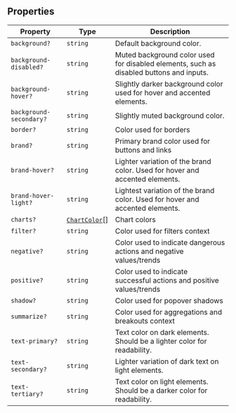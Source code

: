 ## Properties

| Property                                                  | Type                                     | Description                                                                             |
| --------------------------------------------------------- | ---------------------------------------- | --------------------------------------------------------------------------------------- |
| <a id="background"></a> `background?`                     | `string`                                 | Default background color.                                                               |
| <a id="background-disabled"></a> `background-disabled?`   | `string`                                 | Muted background color used for disabled elements, such as disabled buttons and inputs. |
| <a id="background-hover"></a> `background-hover?`         | `string`                                 | Slightly darker background color used for hover and accented elements.                  |
| <a id="background-secondary"></a> `background-secondary?` | `string`                                 | Slightly muted background color.                                                        |
| <a id="border"></a> `border?`                             | `string`                                 | Color used for borders                                                                  |
| <a id="brand"></a> `brand?`                               | `string`                                 | Primary brand color used for buttons and links                                          |
| <a id="brand-hover"></a> `brand-hover?`                   | `string`                                 | Lighter variation of the brand color. Used for hover and accented elements.             |
| <a id="brand-hover-light"></a> `brand-hover-light?`       | `string`                                 | Lightest variation of the brand color. Used for hover and accented elements.            |
| <a id="charts"></a> `charts?`                             | [`ChartColor`](internal/ChartColor.md)[] | Chart colors                                                                            |
| <a id="filter"></a> `filter?`                             | `string`                                 | Color used for filters context                                                          |
| <a id="negative"></a> `negative?`                         | `string`                                 | Color used to indicate dangerous actions and negative values/trends                     |
| <a id="positive"></a> `positive?`                         | `string`                                 | Color used to indicate successful actions and positive values/trends                    |
| <a id="shadow"></a> `shadow?`                             | `string`                                 | Color used for popover shadows                                                          |
| <a id="summarize"></a> `summarize?`                       | `string`                                 | Color used for aggregations and breakouts context                                       |
| <a id="text-primary"></a> `text-primary?`                 | `string`                                 | Text color on dark elements. Should be a lighter color for readability.                 |
| <a id="text-secondary"></a> `text-secondary?`             | `string`                                 | Lighter variation of dark text on light elements.                                       |
| <a id="text-tertiary"></a> `text-tertiary?`               | `string`                                 | Text color on light elements. Should be a darker color for readability.                 |
